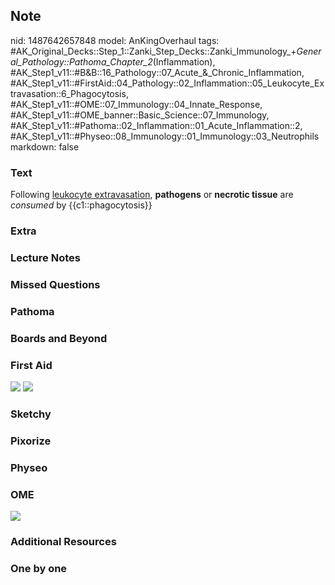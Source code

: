 ## Note
nid: 1487642657848
model: AnKingOverhaul
tags: #AK_Original_Decks::Step_1::Zanki_Step_Decks::Zanki_Immunology_+_General_Pathology::Pathoma_Chapter_2_(Inflammation), #AK_Step1_v11::#B&B::16_Pathology::07_Acute_&_Chronic_Inflammation, #AK_Step1_v11::#FirstAid::04_Pathology::02_Inflammation::05_Leukocyte_Extravasation::6_Phagocytosis, #AK_Step1_v11::#OME::07_Immunology::04_Innate_Response, #AK_Step1_v11::#OME_banner::Basic_Science::07_Immunology, #AK_Step1_v11::#Pathoma::02_Inflammation::01_Acute_Inflammation::2, #AK_Step1_v11::#Physeo::08_Immunology::01_Immunology::03_Neutrophils
markdown: false

### Text
<div>
  Following <u>leukocyte extravasation</u>, <b>pathogens</b> or
  <b>necrotic tissue</b> are <i>consumed</i> by
  {{c1::phagocytosis}}
</div>

### Extra


### Lecture Notes


### Missed Questions


### Pathoma


### Boards and Beyond


### First Aid
<img src="tmpPjipZI.png"> <img src="tmpfkQp4p.png">

### Sketchy


### Pixorize


### Physeo


### OME
<div class="ome-widget">
  <a href=
  "https://onlinemeded.org/spa/immunology?ref=anki"><img src=
  "_OME_AnkiFlashcards_Topic_4.png"></a>
</div>

### Additional Resources


### One by one

